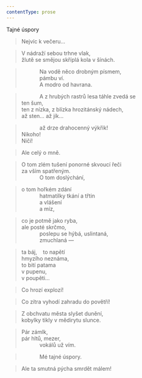```yaml
---
contentType: prose
---
```


Tajné úspory

> Nejvíc k večeru…

> V nádraží sebou trhne vlak,  
> žlutě se smějou skříplá kola v šínách.

>             Na vodě něco drobným písmem,  
>             pámbu ví.  
>             A modro od havrana.

>             A z hrubých rastrů lesa táhle zvedá se  
> ten šum,  
> ten z nízka, z blízka hrozitánský nádech,  
> až sten… až jík…

>             až drze drahocenný výkřik!  
> Nikoho!  
> Ničí!

> Ale celý o mně.

> O tom zlém tušení ponorné skvoucí řeči  
> za vším spatřeným.  
>             O tom doslýchání,

> o tom hořkém zdání  
>             hatmatilky tkání a třtin  
>             a vlášení  
>             a míz,

> co je potmě jako ryba,  
> ale posté skrčmo,  
>             poslepu se hýbá, uslintaná,  
>             zmuchlaná —

> ta báj,    to napětí  
> hmyzího neznáma,  
> to bití patama  
> v pupenu,  
> v poupěti…

> Co hrozí explozí!

> Co zítra vyhodí zahradu do povětří!

> Z obchvatu města slyšet dunění,  
> kobylky tikly v mědirytu slunce.

> Pár zámlk,  
> pár hltů, mezer,  
>             vokálů už vím.

>             Mé tajné úspory.

> Ale ta smutná pýcha smrdět málem!
